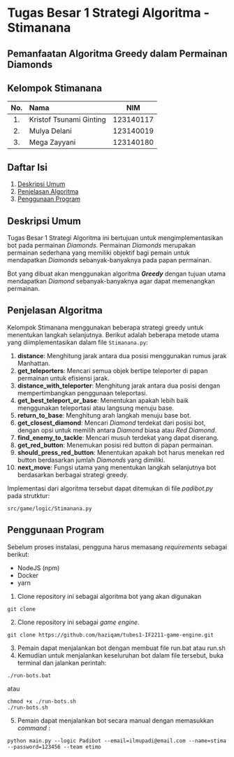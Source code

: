 # Tugas Besar 1 Strategi Algoritma - Stimanana
## Pemanfaatan Algoritma Greedy dalam Permainan Diamonds

## Kelompok Stimanana
| No. | Nama                     |    NIM    |
|:---:|:-------------------------|:---------:|
| 1.  | Kristof Tsunami Ginting  | 123140117 |
| 2.  | Mulya Delani             | 123140019 |
| 3.  | Mega Zayyani             | 123140180 |

## Daftar Isi
1. [Deskripsi Umum](#deskripsi-umum)
2. [Penjelasan Algoritma](#penjelasan-algoritma)
3. [Penggunaan Program](#penggunaan-program)

## Deskripsi Umum
Tugas Besar 1 Strategi Algoritma ini bertujuan untuk mengimplementasikan bot pada permainan _Diamonds_. Permainan _Diamonds_ merupakan permainan sederhana yang memiliki objektif bagi pemain untuk mendapatkan _Diamonds_ sebanyak-banyaknya pada papan permainan.

Bot yang dibuat akan menggunakan algoritma _**Greedy**_ dengan tujuan utama mendapatkan _Diamond_ sebanyak-banyaknya agar dapat memenangkan permainan.

## Penjelasan Algoritma
Kelompok Stimanana menggunakan beberapa strategi greedy untuk menentukan langkah selanjutnya. Berikut adalah beberapa metode utama yang diimplementasikan dalam file `Stimanana.py`:

1. **distance**: Menghitung jarak antara dua posisi menggunakan rumus jarak Manhattan.
2. **get_teleporters**: Mencari semua objek bertipe teleporter di papan permainan untuk efisiensi jarak.
3. **distance_with_teleporter**: Menghitung jarak antara dua posisi dengan mempertimbangkan penggunaan teleportasi.
4. **get_best_teleport_or_base**: Menentukan apakah lebih baik menggunakan teleportasi atau langsung menuju base.
5. **return_to_base**: Menghitung arah langkah menuju base bot.
6. **get_closest_diamond**: Mencari _Diamond_ terdekat dari posisi bot, dengan opsi untuk memilih antara _Diamond_ biasa atau _Red Diamond_.
7. **find_enemy_to_tackle**: Mencari musuh terdekat yang dapat diserang.
8. **get_red_button**: Menemukan posisi red button di papan permainan.
9. **should_press_red_button**: Menentukan apakah bot harus menekan red button berdasarkan jumlah _Diamonds_ yang dimiliki.
10. **next_move**: Fungsi utama yang menentukan langkah selanjutnya bot berdasarkan berbagai strategi greedy.

Implementasi dari algoritma tersebut dapat ditemukan di file _padibot.py_ pada strutktur:
```
src/game/logic/Stimanana.py
```

## Penggunaan Program
Sebelum proses instalasi, pengguna harus memasang _requirements_ sebagai berikut:
- NodeJS (npm)
- Docker
- yarn

1. Clone repository ini sebagai algoritma bot yang akan digunakan
```
git clone 
```
2. Clone repository ini sebagai _game engine_.
```
git clone https://github.com/haziqam/tubes1-IF2211-game-engine.git
```
3. Pemain dapat menjalankan bot dengan membuat file run.bat atau run.sh
4. Kemudian untuk menjalankan keseluruhan bot dalam file tersebut, buka terminal dan jalankan perintah: 
```
./run-bots.bat
```
atau
```
chmod +x ./run-bots.sh
./run-bots.sh
```
5. Pemain dapat menjalankan bot secara manual dengan memasukkan _command_ :
```
python main.py --logic Padibot --email=ilmupadi@email.com --name=stima --password=123456 --team etimo
```
